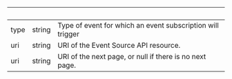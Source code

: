 <!-- Code generated for API Clients. DO NOT EDIT. -->

| &nbsp; | &nbsp; | &nbsp; |
|---|---|---|
| type | string | Type of event for which an event subscription will trigger |
| uri | string | URI of the Event Source API resource. |
| uri | string | URI of the next page, or null if there is no next page. |